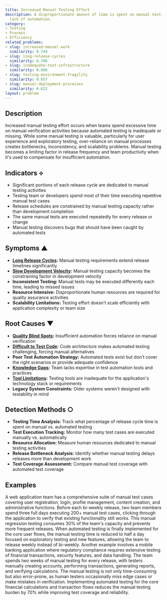 ```yaml
---
title: Increased Manual Testing Effort
description: A disproportionate amount of time is spent on manual testing due to a
  lack of automation.
category:
- Testing
- Process
- Efficiency
related_problems:
- slug: increased-manual-work
  similarity: 0.744
- slug: long-release-cycles
  similarity: 0.706
- slug: inadequate-test-infrastructure
  similarity: 0.666
- slug: testing-environment-fragility
  similarity: 0.657
- slug: manual-deployment-processes
  similarity: 0.622
layout: problem
---
```


## Description

Increased manual testing effort occurs when teams spend excessive time on manual verification activities because automated testing is inadequate or missing. While some manual testing is valuable, particularly for user experience and exploratory testing, over-reliance on manual processes creates bottlenecks, inconsistency, and scalability problems. Manual testing becomes a limiting factor in release frequency and team productivity when it's used to compensate for insufficient automation.

## Indicators ⟡
- Significant portions of each release cycle are dedicated to manual testing activities
- Testing team or developers spend most of their time executing repetitive manual test cases
- Release schedules are constrained by manual testing capacity rather than development completion
- The same manual tests are executed repeatedly for every release or change
- Manual testing discovers bugs that should have been caught by automated tests

## Symptoms ▲
- **[Long Release Cycles](long-release-cycles.md):** Manual testing requirements extend release timelines significantly
- **[Slow Development Velocity](slow-development-velocity.md):** Manual testing capacity becomes the constraining factor in development velocity
- **Inconsistent Testing:** Manual tests may be executed differently each time, leading to missed issues
- **Resource Intensive:** Disproportionate human resources are required for quality assurance activities
- **Scalability Limitations:** Testing effort doesn't scale efficiently with application complexity or team size

## Root Causes ▼
- **[Quality Blind Spots](quality-blind-spots.md):** Insufficient automation forces reliance on manual verification
- **[Difficult to Test Code](difficult-to-test-code.md):** Code architecture makes automated testing challenging, forcing manual alternatives
- **Poor Test Automation Strategy:** Automated tests exist but don't cover the right scenarios or provide adequate confidence
- **[Knowledge Gaps](knowledge-gaps.md):** Team lacks expertise in test automation tools and practices
- **[Tool Limitations](tool-limitations.md):** Testing tools are inadequate for the application's technology stack or requirements
- **Legacy System Constraints:** Older systems weren't designed with testability in mind

## Detection Methods ○
- **Testing Time Analysis:** Track what percentage of release cycle time is spent on manual vs. automated testing
- **Test Execution Tracking:** Monitor how many test cases are executed manually vs. automatically
- **Resource Allocation:** Measure human resources dedicated to manual testing activities
- **Release Bottleneck Analysis:** Identify whether manual testing delays releases more than development work
- **Test Coverage Assessment:** Compare manual test coverage with automated test coverage

## Examples

A web application team has a comprehensive suite of manual test cases covering user registration, login, profile management, content creation, and administrative functions. Before each bi-weekly release, two team members spend three full days executing 200+ manual test cases, clicking through the application to verify that existing functionality still works. This manual regression testing consumes 30% of the team's capacity and prevents more frequent releases. When automated testing is finally implemented for the core user flows, the manual testing time is reduced to half a day focused on exploratory testing and new features, allowing the team to release weekly instead of bi-weekly. Another example involves a mobile banking application where regulatory compliance requires extensive testing of financial transactions, security features, and data handling. The team spends two weeks of manual testing for every release, with testers manually creating accounts, performing transactions, generating reports, and verifying calculations. The manual testing is not only time-consuming but also error-prone, as human testers occasionally miss edge cases or make mistakes in verification. Implementing automated testing for the core financial calculations and transaction flows reduces the manual testing burden by 70% while improving test coverage and reliability.